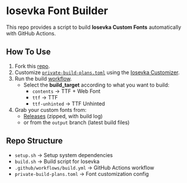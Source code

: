 # Iosevka Font Builder

This repo provides a script to build **Iosevka Custom Fonts** automatically with GitHub Actions.

## How To Use

1. Fork this [repo](https://github.com/Shourene/Iosevka-custom/fork).
2. Customize [`private-build-plans.toml`](../private-build-plans.toml) using the [Iosevka Customizer](https://typeof.net/Iosevka/customizer).
3. Run the build [workflow](../../actions/workflows/build.yml).
   - Select the **build_target** according to what you want to build:
     - `contents` → TTF + Web Font
     - `ttf` → TTF
     - `ttf-unhinted` → TTF Unhinted
4. Grab your custom fonts from:
   - [Releases](../../releases) (zipped, with build log)
   - or from the `output` branch (latest build files)

## Repo Structure
- `setup.sh` → Setup system dependencies
- `build.sh` → Build script for Iosevka
- `.github/workflows/build.yml` → GitHub Actions workflow
- `private-build-plans.toml` → Font customization config

